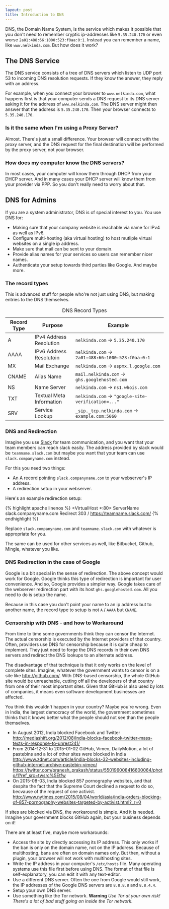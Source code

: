 ```yaml
---
layout: post
title: Introduction to DNS
---
```


DNS, the Domain Name System, is the service which makes it possible that you don't need to remember cryptic ip-addresses like `5.35.240.170` or even worse `2a01:488:66:1000:523:f0aa:0:1`.
Instead you can remember a name, like `www.nelkinda.com`.
But how does it work?

## The DNS Service
The DNS service consists of a tree of DNS servers which listen to UDP port 53 to incoming DNS resolution requests.
If they know the answer, they reply with an address.

For example, when you connect your browser to `www.nelkinda.com`, what happens first is that your computer sends a DNS request to its DNS server asking it for the address of `www.nelkinda.com`.
The DNS server might then answer that the address is `5.35.240.170`.
Then your browser connects to `5.35.240.170`.

### Is it the same when I'm using a Proxy Server?
Almost.
There's just a small difference.
Your browser will connect with the proxy server, and the DNS request for the final destination will be performed by the proxy server, not your browser.

### How does my computer know the DNS servers?
In most cases, your computer will know them through DHCP from your DHCP server.
And in many cases your DHCP server will know them from your provider via PPP.
So you don't really need to worry about that.

## DNS for Admins
If you are a system administrator, DNS is of special interest to you.
You use DNS for:

* Making sure that your company website is reachable via name for IPv4 as well as IPv6.
* Configure multi-hosting (aka virtual hosting) to host mutliple virtual websites on a single ip address.
* Make sure that mail can be sent to your domain.
* Provide alias names for your services so users can remember nicer names.
* Authenticate your setup towards third parties like Google.
And maybe more.

### The record types
This is advanced stuff for people who're not just using DNS, but making entries to the DNS themselves.

<table class="bordertable">
<caption>DNS Record Types</caption>
<thead>
<tr>
<th>Record Type</th>
<th>Purpose</th>
<th>Example</th>
</tr>
</thead>
<tbody>
<tr><td>A          </td><td>IPv4 Address Resolution </td><td><code>nelkinda.com</code> -> <code>5.35.240.170</code>                  </td></tr>
<tr><td>AAAA       </td><td>IPv6 Address Resolutoin </td><td><code>nelkinda.com</code> -> <code>2a01:488:66:1000:523:f0aa:0:1</code> </td></tr>
<tr><td>MX         </td><td>Mail Exchange           </td><td><code>nelkinda.com</code> -> <code>aspmx.l.google.com</code>            </td></tr>
<tr><td>CNAME      </td><td>Alias Name              </td><td><code>mail.nelkinda.com</code> -> <code>ghs.googlehosted.com</code>     </td></tr>
<tr><td>NS         </td><td>Name Server             </td><td><code>nelkinda.com</code> -> <code>ns1.whois.com</code>                 </td></tr>
<tr><td>TXT        </td><td>Textual Meta Information</td><td><code>nelkinda.com</code> -> <code>"google-site-verification=..."</code></td></tr>
<tr><td>SRV        </td><td>Service Lookup          </td><td><code>_sip._tcp.nelkinda.com</code> -> <code>example.com:5060</code>    </td></tr>
</tbody>
</table>

### DNS and Redirection
Imagine you use [Slack](http://slack.com/) for team communication, and you want that your team members can reach slack easily.
The address provided by slack would be `teamname.slack.com` but maybe you want that your team can use `slack.companyname.com` instead.

For this you need two things:

* An A record pointing `slack.companyname.com` to your webserver's IP address.
* A redirection setup in your webserver.

Here's an example redirection setup:

{% highlight apache linenos %}
<VirtualHost *:80>
    ServerName slack.companyname.com
    Redirect 303 / https://teamname.slack.com/
</VirtualHost>
{% endhighlight %}

Replace `slack.companyname.com` and `teamname.slack.com` with whatever is appropriate for you.

The same can be used for other services as well, like Bitbucket, Github, Mingle, whatever you like.

### DNS Redirection in the case of Google
Google is a bit special in the sense of redirection.
The above concept would work for Google.
Google thinks this type of redirection is important for user convenience.
And so, Google provides a simpler way.
Google takes care of the webserver redirection part with its host `ghs.googlehosted.com`.
All you need to do is setup the name.

Because in this case you don't point your name to an ip address but to another name, the record type to setup is not `A` / `AAAA` but `CNAME`.


### Censorship with DNS - and how to Workaround
From time to time some governments think they can censor the Internet.
The actual censorship is executed by the Internet providers of that country.
Often, providers use DNS for censorship because it is quite cheap to implement.
They just need to forge the DNS records in their own DNS servers and redirect the DNS lookups to an alternate address.

The disadvantage of that technique is that it only works on the level of complete sites.
Imagine, whatever the government wants to censor is on a site like <http://github.com/>.
With DNS-based censorship, the whole GitHub site would be unreachable, cutting off all the developers of that country from one of their most important sites.
Given that GitHub is also used by lots of companies, it means even software development businesses are affected.

You think this wouldn't happen in your country?
Maybe you're wrong.
Even in India, the largest democracy of the world, the government sometimes thinks that it knows better what the people should not see than the people themselves.

* In August 2012, India blocked Facebook and Twitter <http://mediashift.org/2012/08/india-blocks-facebook-twitter-mass-texts-in-response-to-unrest241/>
* From 2014-12-31 to 2015-01-02 GitHub, Vimeo, DailyMotion, a lot of pastebins and a lot of other sites were blocked in India <http://www.zdnet.com/article/india-blocks-32-websites-including-github-internet-archive-pastebin-vimeo/> <https://twitter.com/pranesh_prakash/status/550196008416600064/photo/1?ref_src=twsrc%5Etfw>
* On 2015-08-03, India blocked 857 pornography websites, and that despite the fact that the Supreme Court declined a request to do so, becvause of the request of one activist. <http://www.nytimes.com/2015/08/04/world/asia/india-orders-blocking-of-857-pornography-websites-targeted-by-activist.html?_r=0>

If sites are blocked via DNS, the workaround is simple.
And it is needed.
Imagine your government blocks GitHub again, but your business depends on it!

There are at least five, maybe more workarounds:

* Access the site by directly accessing its IP address. This only works if the ban is only on the domain name, not on the IP address. Because of multihosting, bans are often on domain names only. But then, without a plugin, your browser will not work with multihosting sites.
* Write the IP address in your computer's `/etc/hosts` file. Many operating systems use this file first before using DNS. The format of that file is self-explanatory, you can edit it with any text-editor.
* Use a different DNS server. Often the one from Google would still work, the IP addresses of the Google DNS servers are `8.8.8.8` and `8.8.4.4`.
* Setup your own DNS server.
* Use something like the Tor network. **Warning** *Use Tor at your own risk! There's a lot of bad stuff going on inside the Tor network.*
